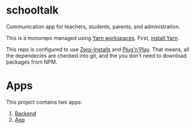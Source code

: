 # schooltalk
Communication app for teachers, students, parents, and administration.

This is a monorepo managed using [Yarn workspaces](https://yarnpkg.com/features/workspaces/). First, [install Yarn](https://yarnpkg.com/getting-started/install).

This repo is configured to use [Zero-Installs](https://yarnpkg.com/features/zero-installs) and [Plug'n'Play](https://yarnpkg.com/features/pnp). That means, all the dependecies are checked into git, and the you don't need to download
packages from NPM.

# Apps

This project contains two apps:

1. [Backend](apps/backend/README.md)
2. [App](apps/app/README.md)

